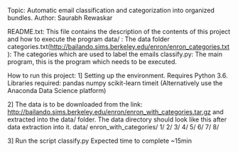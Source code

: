 Topic: Automatic email classification and categorization into organized bundles.
Author: Saurabh Rewaskar

README.txt: This file contains the description of the contents of this project and how to execute the program
data/ : The data folder
categories.txt(http://bailando.sims.berkeley.edu/enron/enron_categories.txt):
The categories which are used to label the emails
classify.py: The main program, this is the program which needs to be executed.

How to run this project:
1] Setting up the environment.
Requires Python 3.6.
Libraries required:
pandas
numpy
scikit-learn
timeit
(Alternatively use the Anaconda Data Science platform)

2] The data is to be downloaded from the link:
http://bailando.sims.berkeley.edu/enron/enron_with_categories.tar.gz
and extracted into the data/ folder.
The data directory should look like this after data extraction into it.
data/
  enron_with_categories/
    1/
    2/
    3/
    4/
    5/
    6/
    7/
    8/

3] Run the script classify.py
Expected time to complete ~15min
